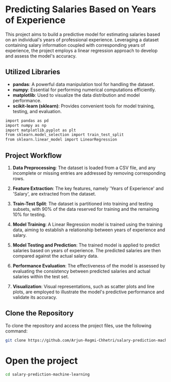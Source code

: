 # **Predicting Salaries Based on Years of Experience**


This project aims to build a predictive model for estimating salaries based on an individual's years of professional experience. Leveraging a dataset containing salary information coupled with corresponding years of experience, the project employs a linear regression approach to develop and assess the model's accuracy.

## Utilized Libraries

- **pandas**: A powerful data manipulation tool for handling the dataset.
- **numpy**: Essential for performing numerical computations efficiently.
- **matplotlib**: Used to visualize the data distribution and model performance.
- **scikit-learn (sklearn)**: Provides convenient tools for model training, testing, and evaluation.

```bash
import pandas as pd
import numpy as np
import matplotlib.pyplot as plt
from sklearn.model_selection import train_test_split
from sklearn.linear_model import LinearRegression
```

## Project Workflow

1. **Data Preprocessing**: The dataset is loaded from a CSV file, and any incomplete or missing entries are addressed by removing corresponding rows.

2. **Feature Extraction**: The key features, namely 'Years of Experience' and 'Salary', are extracted from the dataset.

3. **Train-Test Split**: The dataset is partitioned into training and testing subsets, with 90% of the data reserved for training and the remaining 10% for testing.

4. **Model Training**: A Linear Regression model is trained using the training data, aiming to establish a relationship between years of experience and salary.

5. **Model Testing and Prediction**: The trained model is applied to predict salaries based on years of experience. The predicted salaries are then compared against the actual salary data.

6. **Performance Evaluation**: The effectiveness of the model is assessed by evaluating the consistency between predicted salaries and actual salaries within the test set.

7. **Visualization**: Visual representations, such as scatter plots and line plots, are employed to illustrate the model's predictive performance and validate its accuracy.



## Clone the Repository

To clone the repository and access the project files, use the following command:

```bash
git clone https://github.com/Arjun-Regmi-Chhetri/salary-prediction-machine-learning
```

# Open the project
```bash
cd salary-prediction-machine-learning
